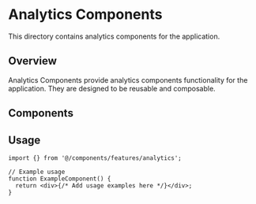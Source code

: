 # Analytics Components

This directory contains analytics components for the application.

## Overview

Analytics Components provide analytics components functionality for the application. They are designed to be reusable and composable.

## Components

## Usage

```tsx
import {} from '@/components/features/analytics';

// Example usage
function ExampleComponent() {
  return <div>{/* Add usage examples here */}</div>;
}
```
